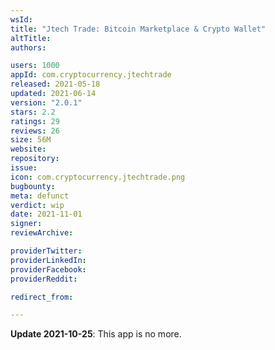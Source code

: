 ```yaml
---
wsId: 
title: "Jtech Trade: Bitcoin Marketplace & Crypto Wallet"
altTitle: 
authors:

users: 1000
appId: com.cryptocurrency.jtechtrade
released: 2021-05-18
updated: 2021-06-14
version: "2.0.1"
stars: 2.2
ratings: 29
reviews: 26
size: 56M
website: 
repository: 
issue: 
icon: com.cryptocurrency.jtechtrade.png
bugbounty: 
meta: defunct
verdict: wip
date: 2021-11-01
signer: 
reviewArchive:

providerTwitter: 
providerLinkedIn: 
providerFacebook: 
providerReddit: 

redirect_from:

---
```


**Update 2021-10-25**: This app is no more.

